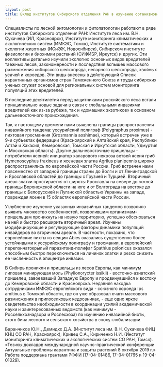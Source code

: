 ```yaml
---
layout: post
title: Вклад институтов Сибирского отделения РАН в изучение организмов-инвайдеров в лесах России
---
```


Специалисты по лесной энтомологии и фитопатологии работают в ряде институтов Сибирского отделения РАН: Институте леса им. В.Н. Сукачева (ИЛ, Красноярск), Институте мониторинга климатических и экологических систем (ИМКЭС, Томск), Институте систематики и экологии животных (ИСиЭЖ, Новосибирск), Сибирском институте физиологии и биохимии растений (СИФИБР, Иркутск) и других. Эти коллективы детально изучили экологию основных видов вредителей таежных лесов, закономерности и последствия вспышек массового размножения сибирского шелкопряда, непарного шелкопряда, хвойных усачей и короедов. Эти виды внесены в действующий Список карантинных организмов стран Таможенного Союза и труды сибирских ученых служат основой для региональных систем мониторинга популяций этих вредителей.

В последние десятилетия перед защитниками российского леса встали принципиально новые задачи в связи с глобальными инвазиями вредителей как из-за рубежа, так и «домашних экзотиков» в основном дальневосточного происхождения.

Так, к настоящему времени нами выявлены границы распространения инвазийного тандема: уссурийский полиграф (Polygraphus proximus) - пихтовая гросманния (Grosmannia aoshimae), который встречен уже в 9-и субъектах федерации (Красноярский и Алтайский края, Республики Алтай и Хакасия, Кемеровская, Томская и Иркутская области, Удмуртия и Московская область). Другие дальневосточные пришельцы - потребители ясеней: инициатор халарового некроза ветвей ясеня гриб Hymenoscyphus fraxineus и ясеневая златка Agrilus planipennis широко распространились по европейской части России. Гриб встречен нами повсеместно от западной границы страны до Волги и от Ленинградской и Ярославской областей до границы с Грузией и Турцией. Вторичный ареал златки простирается от широты Ярославля на севере до южной границы Воронежской области на юге и от Волгограда на востоке до границы с Белоруссией и Луганской областью Украины на западе, повреждая ясени в 15 областях европейской части России.

Углубленное изучение указанных инвазийных тандемов позволило выявить множество особенностей, позволившим организмам-пришельцам проникнуть на новую территорию, успешно обосноваться на ней и быстро расширить вторичный ареал. Изучены модифицирующие и регулирующие факторы динамики популяций инвайдеров во вторичном ареале. В частности, показано, что европейские пихты из секции Abies оказались существенно более устойчивыми к уссурийскому полиграфу и гросмании, а европейский перепончатокрылый паразитоид-полифаг Spathius polonicus оказался способным быстро переключиться на личинок златки и резко снизить ее численность в эпицентре инвазии.

В Сибирь проникли и пришельцы из лесов Европы, как минимум липовая минирующая моль (Phyllonorycter issikii) - восточно-азиатский пришелец, завоевавший Западную Европу и продвинувшийся к востоку до Кемеровской области и Красноярска. Недавняя находка сотрудниками ИМКЭС европейского вида - союзного короеда Ips amitinus в Томской области, где он уже образовал очаги массового размножения в припоселковых кедровниках, - еще одно яркое свидетельство необходимости в координации усилий академической науки и заинтересованных ведомств (как минимум - Россельхознадзора и Рослесхоза) по изучению инвазийной биоты, этого бича лесного и сельского хозяйства в эпоху глобализации.

Баранчиков Ю.Н., Демидко Д.А. (Институт леса им. В.Н. Сукачева ФИЦ КНЦ СО РАН, Красноярск); Кривец С.А., Кириченко Н.И. (Институт мониторинга климатических и экологических систем СО РАН, Томск).
«Тезисы докладов  международной научно-практической конференции  Актуальные проблемы  карантина и защиты растений 8 октября 2019 г.»
Работа поддержана грантами РФФИ (17-04-01486, 17-04-01765 и 19-04-01029).
